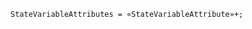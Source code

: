 <!-- This file is generated automatically by infrastructure scripts. Please don't edit by hand. -->

```{ .ebnf .slang-ebnf #StateVariableAttributes }
StateVariableAttributes = «StateVariableAttribute»+;
```
